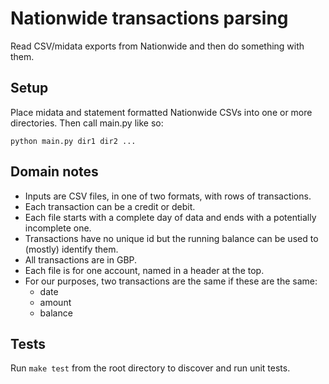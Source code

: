 # Nationwide transactions parsing
Read CSV/midata exports from Nationwide and then do something with them.

## Setup
Place midata and statement formatted Nationwide CSVs into one or more directories.
Then call main.py like so:

```
python main.py dir1 dir2 ...
```

## Domain notes
- Inputs are CSV files, in one of two formats, with rows of transactions.
- Each transaction can be a credit or debit.
- Each file starts with a complete day of data and ends with a potentially incomplete one.
- Transactions have no unique id but the running balance can be used to (mostly) identify them.
- All transactions are in GBP.
- Each file is for one account, named in a header at the top.
- For our purposes, two transactions are the same if these are the same:
    - date
    - amount
    - balance

## Tests
Run `make test` from the root directory to discover and run unit tests.
